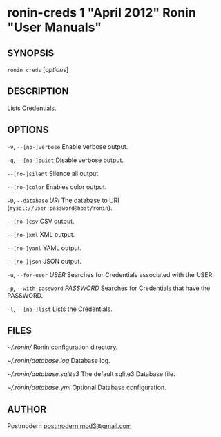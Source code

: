 # ronin-creds 1 "April 2012" Ronin "User Manuals"

## SYNOPSIS

`ronin creds` [*options*]

## DESCRIPTION

Lists Credentials.

## OPTIONS

`-v`, `--[no-]verbose`
  Enable verbose output.

`-q`, `--[no-]quiet`
  Disable verbose output.

`--[no-]silent`
  Silence all output.

`--[no-]color`
  Enables color output.

`-D`, `--database` *URI*
  The database to URI (`mysql://user:password@host/ronin`).

`--[no-]csv`
  CSV output.

`--[no-]xml`
  XML output.

`--[no-]yaml`
  YAML output.

`--[no-]json`
  JSON output.

`-u`, `--for-user` *USER*
  Searches for Credentials associated with the USER.

`-p`, `--with-password` *PASSWORD*
  Searches for Credentials that have the PASSWORD.

`-l`, `--[no-]list`
  Lists the Credentials.

## FILES

*~/.ronin/*
  Ronin configuration directory.

*~/.ronin/database.log*
  Database log.

*~/.ronin/database.sqlite3*
  The default sqlite3 Database file.

*~/.ronin/database.yml*
  Optional Database configuration.

## AUTHOR

Postmodern <postmodern.mod3@gmail.com>

